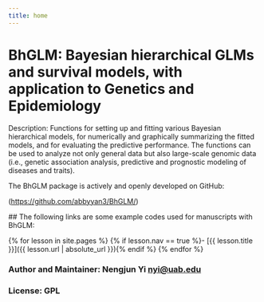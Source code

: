 ```yaml
---
title: home
---
```


# BhGLM: Bayesian hierarchical GLMs and survival models, with application to Genetics and Epidemiology 

Description: Functions for setting up and fitting various Bayesian hierarchical models, for numerically and graphically summarizing the fitted models, and for evaluating the predictive performance. The functions can be used to analyze not only general data but also large-scale genomic data (i.e., genetic association analysis, predictive and prognostic modeling of diseases and traits).
       
The BhGLM package is actively and openly developed on GitHub: 

(https://github.com/abbyyan3/BhGLM/)

<div class="toc" markdown="1">
## The following links are some example codes used for manuscripts with BhGLM:

{% for lesson in site.pages %}
{% if lesson.nav == true %}- [{{ lesson.title }}]({{ lesson.url | absolute_url }}){% endif %}
{% endfor %}
</div>

### Author and Maintainer: Nengjun Yi <nyi@uab.edu>
### License: GPL

